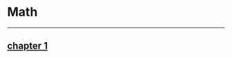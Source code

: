 # Math          
---------------
## <a href="https://doc-0o-6g-docs.googleusercontent.com/docs/securesc/piv4binbvj20pnu8rurvr1h0vvvkb3q9/1emgqelrm5esup35gldug4dkk5c67mss/1680430725000/12962856080470436641/12962856080470436641/1wH0XSM6LVRzqtWTcxIDNAzwLS0YsUuRR?e=download&ax=ALy03A5sJGs48Z2zB8_6qxbfem8qF1Fp_emLm_6QRyCzlkD5ITsxgLGPuQ5iZY6x0u8Xy6TaRI4Rerd_Yu5LYhk-RQqByuuvj_fENlxnglsPKTMegKN8A44PdpaTzbd-I3ckIvTEsO3bZF7CnUf1l5jlxYDVW147q5xiSeCpcCj87mu1amShlbd0xdDuEhO906EKIvxpWAlyljf1gxNO2rNAgj9jY2WMKaLQbO5IUybCoVFOhe3mSV_YzmJgDh1hBd9s8LSQPDvLFartMJM6Nf6hYfRg_x8UAei7djERF23S06pnhCShW3qEwsNNUBYhlNhwuOzmCIDeW7YAXZHzcrDwpiGdqL9wJTXcCbhKgzDVbA1QQKaO8z0vVchWvNk6Z9HMvT3xtaR4nRSiI_wwKkxQbVNEyH1FiUkHYtJe_HrSkBH2rvXlW-O-Ee8psJVhHMtGLnDSmNsOMQPTeezN0qyPYgpbWYVdQWLEVwkxHlKdKGl1ajx0jcpTpFF2prOxJ5hLzfoNVnH9rOpTBxBL12DBfzoG9z_mYEyhFrMzJ5NCYAsIU8oAtu3s6clpwuky8qBDZmZ0FxAg5yi4lj8-pbNVmz80Tks30r-HDjJe-JgES5JNr13CLgLJ1Nk11SSAv0J0XR52U4VQjk0WdqO4JrQOMDceyZYF6AXP3rSfncgBZ8VDkMOZPdC9avTKLh7-3dCOBzKyRwEfbFoEONDw3Te0M40vzZ1OcleCekV5ZvTCvS5NkcXYb7F5VMehYgD0faPTs8Ss8uId7Yqrp0k0BMaxlmyZPBNTl-ETJrnVXfUpcIvqurw8yod02YhEXbXBIsdZhtetBfw-CEzY7Tdlk4d1by27XCdRDSp9bzmL-wy7rkPTq5s82p_GGQC6BC7bec5A085KizR2UvE-ulcrGLOK_ETKIvK6XA&uuid=5ce74aa3-cc0f-45a0-8940-08e975fbaeda&authuser=0&nonce=b7u9jrve6iic6&user=12962856080470436641&hash=rsg8024d4ousgekb03c5lqqq72fvafpl" class="button">chapter 1</a>
